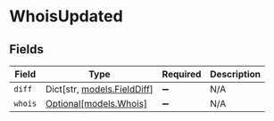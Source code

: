 # WhoisUpdated


## Fields

| Field                                                 | Type                                                  | Required                                              | Description                                           |
| ----------------------------------------------------- | ----------------------------------------------------- | ----------------------------------------------------- | ----------------------------------------------------- |
| `diff`                                                | Dict[str, [models.FieldDiff](../models/fielddiff.md)] | :heavy_minus_sign:                                    | N/A                                                   |
| `whois`                                               | [Optional[models.Whois]](../models/whois.md)          | :heavy_minus_sign:                                    | N/A                                                   |